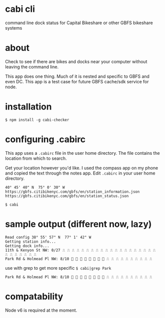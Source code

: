 # cabi cli
command line dock status for Capital Bikeshare or other GBFS bikeshare systems

# about
Check to see if there are bikes and docks near your computer without leaving the command line. 

This app does one thing. Much of it is nested and specific to GBFS and even DC. This app is a test case for future GBFS cache/sdk service for node.

# installation

`$ npm install -g cabi-checker`

# configuring .cabirc
This app uses a `.cabirc` file in the user home directory. The file contains the location from which to search.

Get your location however you'd like. I used the compass app on my phone and copied the text through the notes app. Edit `.cabirc` in your user home directory.
```
40° 45' 40" N  75° 0' 30" W
https://gbfs.citibikenyc.com/gbfs/en/station_information.json
https://gbfs.citibikenyc.com/gbfs/en/station_status.json
```
`$ cabi`

# sample output (different now, lazy)
```
Read config 38° 55' 57" N  77° 1' 42" W
Getting station info...
Getting dock info...
11th & Kenyon St NW: 0/27 ⎍ ⎍ ⎍ ⎍ ⎍ ⎍ ⎍ ⎍ ⎍ ⎍ ⎍ ⎍ ⎍ ⎍ ⎍ ⎍ ⎍ ⎍ ⎍ ⎍ ⎍ ⎍ ⎍ ⎍ ⎍ ⎍ ⎍ 
Park Rd & Holmead Pl NW: 8/10 🚴 🚴 🚴 🚴 🚴 🚴 🚴 🚴 ⎍ ⎍ ⎍ ⎍ ⎍ ⎍ ⎍ ⎍ ⎍ ⎍ 
```

use with grep to get more specific
`$ cabi|grep Park`

```
Park Rd & Holmead Pl NW: 8/10 🚴 🚴 🚴 🚴 🚴 🚴 🚴 🚴 ⎍ ⎍ ⎍ ⎍ ⎍ ⎍ ⎍ ⎍ ⎍ ⎍ 
```

# compatability
Node v6 is required at the moment.
